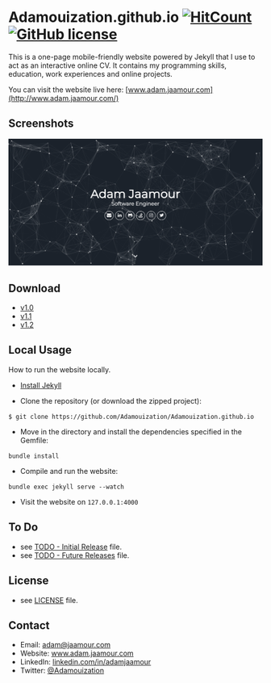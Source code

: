 Adamouization.github.io [![HitCount](http://hits.dwyl.io/Adamouization/Adamouizationgithubio.svg)](http://hits.dwyl.io/Adamouization/Adamouizationgithubio) [![GitHub license](https://img.shields.io/github/license/Adamouization/Adamouization.github.io)](https://github.com/Adamouization/Adamouization.github.io/blob/master/LICENSE)
=======================

This is a one-page mobile-friendly website powered by Jekyll that I use to act as an interactive online CV. It contains my programming skills, education, work experiences and online projects.

You can visit the website live here: [www.adam.jaamour.com](http://www.adam.jaamour.com/)

## Screenshots

![Welcome page screenshot](assets/img/screenshot.png)

## Download

* [v1.0](assets/releases/Adamouization.github.io-master-v1.0.zip)
* [v1.1](assets/releases/Adamouization.github.io-master-v1.1.zip)
* [v1.2](assets/releases/Adamouization.github.io-master-v1.2.zip)

## Local Usage

How to run the website locally.

* [Install Jekyll](https://jekyllrb.com/docs/installation/)

* Clone the repository (or download the zipped project):
```
$ git clone https://github.com/Adamouization/Adamouization.github.io
```

* Move in the directory and install the dependencies specified in the Gemfile:

```
bundle install
```

* Compile and run the website:
```
bundle exec jekyll serve --watch
```

* Visit the website on `127.0.0.1:4000`

## To Do
* see [TODO - Initial Release](https://github.com/Adamouization/Adamouization.github.io/projects/1) file.
* see [TODO - Future Releases](https://github.com/Adamouization/Adamouization.github.io/projects/3) file.

## License 
* see [LICENSE](https://github.com/Adamouization/Adamouization.github.io/blob/master/LICENSE) file.

## Contact
* Email: adam@jaamour.com
* Website: www.adam.jaamour.com
* LinkedIn: [linkedin.com/in/adamjaamour](https://www.linkedin.com/in/adamjaamour/)
* Twitter: [@Adamouization](https://twitter.com/Adamouization)
